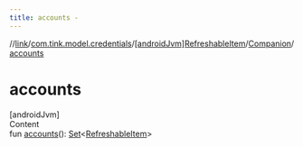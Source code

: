 ```yaml
---
title: accounts -
---
```

//[link](../../../index.md)/[com.tink.model.credentials](../../index.md)/[[androidJvm]RefreshableItem](../index.md)/[Companion](index.md)/[accounts](accounts.md)



# accounts  
[androidJvm]  
Content  
fun [accounts](accounts.md)(): [Set](https://kotlinlang.org/api/latest/jvm/stdlib/kotlin.collections/-set/index.html)<[RefreshableItem](../index.md)>  



